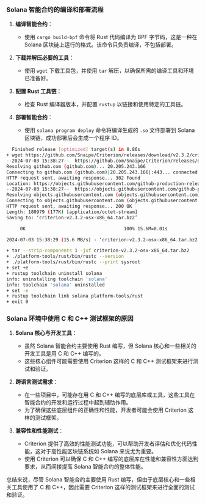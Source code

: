 ### Solana 智能合约的编译和部署流程

1. **编译智能合约**：
   - 使用 `cargo build-bpf` 命令将 Rust 代码编译为 BPF 字节码，这是一种在 Solana 区块链上运行的格式。该命令只负责编译，不包括部署。

2. **下载并解压必要的工具**：
   - 使用 `wget` 下载工具包，并使用 `tar` 解压，以确保所需的编译工具和环境已准备好。

3. **配置 Rust 工具链**：
   - 检查 Rust 编译器版本，并配置 `rustup` 以链接和使用特定的工具链。

4. **部署智能合约**：
   - 使用 `solana program deploy` 命令将编译生成的 `.so` 文件部署到 Solana 区块链，成功部署后会生成一个程序 ID。

```bash
  Finished release [optimized] target(s) in 0.86s
+ wget https://github.com/Snaipe/Criterion/releases/download/v2.3.2/criterion-v2.3.2-osx-x86_64.tar.bz2 -O criterion-v2.3.2-osx-x86_64.tar.bz2 --progress=dot:giga --retry-connrefused --read-timeout=30
--2024-07-03 15:38:27--  https://github.com/Snaipe/Criterion/releases/download/v2.3.2/criterion-v2.3.2-osx-x86_64.tar.bz2
Resolving github.com (github.com)... 20.205.243.166
Connecting to github.com (github.com)|20.205.243.166|:443... connected.
HTTP request sent, awaiting response... 302 Found
Location: https://objects.githubusercontent.com/github-production-release-asset-2e65be/30111969/33613116-1c60-11e7-8934-6166ffd90477?X-Amz-Algorithm=AWS4-HMAC-SHA256&X-Amz-Credential=releaseassetproduction%2F20240703%2Fus-east-1%2Fs3%2Faws4_request&X-Amz-Date=20240703T073827Z&X-Amz-Expires=300&X-Amz-Signature=7a451361bcbbfe9cc227e7a1a6ac5303e2cf77869e69f6008c86cd01f573ec2d&X-Amz-SignedHeaders=host&actor_id=0&key_id=0&repo_id=30111969&response-content-disposition=attachment%3B%20filename%3Dcriterion-v2.3.2-osx-x86_64.tar.bz2&response-content-type=application%2Foctet-stream [following]
--2024-07-03 15:38:27--  https://objects.githubusercontent.com/github-production-release-asset-2e65be/30111969/33613116-1c60-11e7-8934-6166ffd90477?X-Amz-Algorithm=AWS4-HMAC-SHA256&X-Amz-Credential=releaseassetproduction%2F20240703%2Fus-east-1%2Fs3%2Faws4_request&X-Amz-Date=20240703T073827Z&X-Amz-Expires=300&X-Amz-Signature=7a451361bcbbfe9cc227e7a1a6ac5303e2cf77869e69f6008c86cd01f573ec2d&X-Amz-SignedHeaders=host&actor_id=0&key_id=0&repo_id=30111969&response-content-disposition=attachment%3B%20filename%3Dcriterion-v2.3.2-osx-x86_64.tar.bz2&response-content-type=application%2Foctet-stream
Resolving objects.githubusercontent.com (objects.githubusercontent.com)... 185.199.108.133, 185.199.110.133, 185.199.109.133, ...
Connecting to objects.githubusercontent.com (objects.githubusercontent.com)|185.199.108.133|:443... connected.
HTTP request sent, awaiting response... 200 OK
Length: 180979 (177K) [application/octet-stream]
Saving to: ‘criterion-v2.3.2-osx-x86_64.tar.bz2’

     0K                                    100% 15.6M=0.01s

2024-07-03 15:38:29 (15.6 MB/s) - ‘criterion-v2.3.2-osx-x86_64.tar.bz2’ saved [180979/180979]

+ tar --strip-components 1 -jxf criterion-v2.3.2-osx-x86_64.tar.bz2
+ ./platform-tools/rust/bin/rustc --version
+ ./platform-tools/rust/bin/rustc --print sysroot
+ set +e
+ rustup toolchain uninstall solana
info: uninstalling toolchain 'solana'
info: toolchain 'solana' uninstalled
+ set -e
+ rustup toolchain link solana platform-tools/rust
+ exit 0
```

### Solana 环境中使用 C 和 C++ 测试框架的原因

1. **Solana 核心与开发工具**：
   - 虽然 Solana 智能合约主要使用 Rust 编写，但 Solana 核心和一些相关的开发工具是用 C 和 C++ 编写的。
   - 这些核心组件可能需要使用 Criterion 这样的 C 和 C++ 测试框架来进行测试和验证。

2. **跨语言测试需求**：
   - 在一些项目中，可能存在用 C 和 C++ 编写的底层库或工具，这些工具在智能合约的开发和运行过程中起到辅助作用。
   - 为了确保这些底层组件的正确性和性能，开发者可能会使用 Criterion 这样的测试框架。

3. **兼容性和性能测试**：
   - Criterion 提供了高效的性能测试功能，可以帮助开发者评估和优化代码性能，这对于高性能区块链系统如 Solana 来说尤为重要。
   - 使用 Criterion 可以确保 C 和 C++ 编写的底层库在性能和兼容性方面达到要求，从而间接提高 Solana 智能合约的整体性能。

总结来说，尽管 Solana 智能合约主要使用 Rust 编写，但由于底层核心和一些相关工具使用了 C 和 C++，因此需要 Criterion 这样的测试框架来进行全面的测试和验证。

